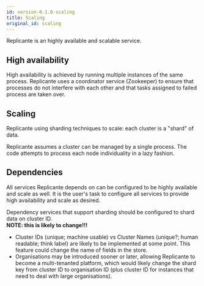 ```yaml
---
id: version-0.1.0-scaling
title: Scaling
original_id: scaling
---
```


Replicante is an highly available and scalable service.

## High availability
High availability is achieved by running multiple instances of the same process.
Replicante uses a coordinator service (Zookeeper) to ensure that processes do not
interfere with each other and that tasks assigned to failed process are taken over.


## Scaling
Replicante using sharding techniques to scale: each cluster is a "shard" of data.

Replicante assumes a cluster can be managed by a single process.
The code attempts to process each node individuality in a lazy fashion.


## Dependencies
All services Replicante depends on can be configured to be highly available and scale as well.
It is the user's task to configure all services to provide high availability and scale as desired.

Dependency services that support sharding should be configured to shard data on cluster ID.  
**NOTE: this is likely to change!!!**

  * Cluster IDs (unique; machine usable) vs Cluster Names (unique?; human readable; think label)
    are likely to be implemented at some point.
    This feature could change the name of fields in the store.
  * Organisations may be introduced sooner or later, allowing Replicante to become a multi-tenanted
    platform, which would likely change the shard key from cluster ID to organisation ID
    (plus cluster ID for instances that need to deal with large organisations).
